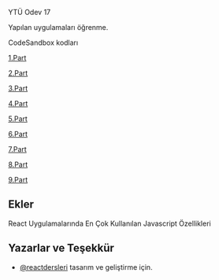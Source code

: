  YTÜ Odev 17

Yapılan uygulamaları öğrenme.

CodeSandbox kodları

[1.Part](https://codesandbox.io/s/elastic-pine-861xuu)

[2.Part](https://codesandbox.io/s/affectionate-jackson-8ch9rg?file=/src/index.js)

[3.Part](https://codesandbox.io/s/dark-shape-8pzuof?file=/src/index.js)

[4.Part](https://codesandbox.io/s/sharp-sound-i55c8c?file=/src/index.js)

[5.Part](https://codesandbox.io/s/sharp-sound-i55c8c?file=/src/index.js)

[6.Part](https://codesandbox.io/s/small-glade-pf2c63?file=/src/index.js)

[7.Part](https://codesandbox.io/s/vigilant-tristan-k35gix?file=/src/index.js)

[8.Part](https://codesandbox.io/s/exciting-taussig-2p3hhq?file=/src/App.js)

[9.Part](https://codesandbox.io/s/busy-fast-sjf0bj?file=/src/index.js)


## Ekler

React Uygulamalarında En Çok Kullanılan Javascript Özellikleri

  
## Yazarlar ve Teşekkür

- [@reactdersleri](https://www.github.com/reactdersleri/react-icin-javascript) tasarım ve geliştirme için.

  
